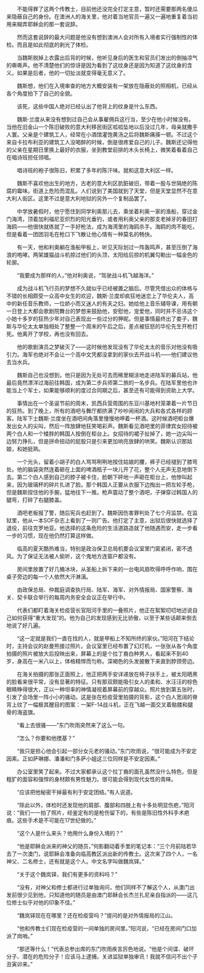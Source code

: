 　　不能得罪了这两个传教士，目前他还没完全打定主意，暂时还需要那两名傻瓜来隐蔽自己的身份。在澳洲人的海关里，他对着当地官员一遍又一遍地重复着当初用来糊弄耶稣会的那一套说辞。

　　然而这套说辞的最大问题是他没有想到澳洲人会对所有入境者实行强制性的体检。而且是如此彻底的剥光了体检。

　　当魏斯脱掉上衣露出后背的时候，他听见身后的医生和官员们发出的倒抽凉气的嘶嘶声。他不清楚他们的惊讶是因为看到了这纹身还是因为知道了这纹身的含义。如果是后者，他的一切扯淡就变得毫无意义了。

　　魏斯想，他们在入境审查的地方大概安装有一架放在隐蔽处的照相机，已经从各个角度拍下了自己的全貌。

　　该死，这些中国人绝对已经认出了他背上的纹身是什么东西。

　　魏斯·兰度从来没有想到过自己会从事雇佣兵这行当，至少在他小时候没有。当他在旧金山一个陈旧破败的意大利移民街区呱呱坠地以后没过几年，母亲就撒手人寰。父亲是个建筑工人，经常在小酒馆灌饱黄汤之后将魏斯痛揍一顿。不过这个来自卡拉布利亚的建筑工人没喝醉的时候，倒是很疼爱自己的儿子。魏斯还记得他的父亲在星期日里换上最好的衣服，坐到教堂前排的木头长椅上，微笑着看着自己在唱诗班担任领唱。

　　唱诗班的袍子很陈旧，积累了多年的陈汗味。就和这意大利区一样。

　　魏斯不喜欢他出生的地方，古老的意大利区肮脏破旧，带着一股与世隔绝的陈腐的霉味。街道上危险而混乱。人们说到了美国就到了天堂，但是天堂显然不在意大利人街区。这里不过是意大利地狱的另外一个复制品罢了。

　　中学放暑假时，他宁愿住到同学利奥那儿去，乘坐着利奥一家的渔船，穿过金门海湾，顶着加利福尼亚炽烈的阳光垂钓，或者用利奥父亲的那支老掉牙的春田打海鸥——他很快就练就了一手好枪法，成为海湾里的海鸥杀手。海鸥的肉不能吃，但是看着一团团羽毛在枪口下飞散让他心情有一种莫名的畅快。

　　有一天，他和利奥躺在渔船甲板上，听见天际划过一阵轰鸣声，甚至压倒了海浪的咆哮。两架雄猫战斗机掠过他们的头顶，太阳给后掠的机翼勾勒出一幅金色的轮廓。

　　“我要成为那样的人，”他对利奥说，“驾驶战斗机飞越海洋。”

　　成为战斗机飞行员的梦想不久就似乎已经被置之脑后。尽管凭借出众的体格与不错的长相颇受一众高中女生的欢迎，魏斯·兰度却疯狂地迷恋上了华伦夫人，高中的新任音乐教师，一位娇小而又迷人的有夫之妇。她给他上音乐辅导课，用有朝一日登上大都会歌剧院舞台的梦想来鼓励他，安慰他，宠爱他，同时并不忌讳这个小她十多岁的狂热少年对自己表现出一些过分的狎昵。但是事情最终出了娄子，魏斯与华伦太太单独相处了整整一个周末的午后之后，差点被狂怒的华伦先生开枪打死。他离开了学校，再也没有回去。

　　他的歌剧演员之梦破灭了——这时候他发现没有了华伦太太的音乐对他没有吸引力。海军也绝对不会让一个高中文凭都没拿到的家伙去开战斗机——他们建议他去当水兵。

　　魏斯自己也没想到，他只是因为无处可去而稀里糊涂地走进陆军的募兵站，他最后竟然漂洋过海前往韩国，成为第二步兵师第二旅的一名步兵。在陆军里他也许能当上个军士，如果能够顺利的度过合同期之后，甚至还有可能得到资助上大学。

　　事情出在一个圣诞节前的周末，凯西兵营周围的东豆川基地村笼罩着一片节日的狂热。到了晚上，所有的酒吧与舞厅都挤满了吵吵闹闹的大兵和各式各样的顾客。陆军下士魏斯·兰度坐在酒吧间角落里慢慢地呷着一杯酒。这时候酒吧柜台爆发出女人的尖叫，然后一阵放肆地狂笑喝彩声。魏斯看见酒吧里的菲律宾女招待被两个白人和一个矮胖的韩国人按倒在柜台上。女招待的裙子扯掉了，她一边尖叫一边努力挣扎，但是拼命扭动的屁股只是引来更加响亮放肆的哄笑。魏斯认识那姑娘，和她挺熟。

　　一个光头，留着小胡子的白人骂骂咧咧地按住姑娘的腰，裤子已经褪到了膝弯处。他的脑袋突然连着砸在上面的啤酒瓶子一块儿开了花，整个人无声无息地倒下去。第二个白人感到自己的脖子被卡住，脸朝下砰地一声砸在柜台上，他惨叫起来，因为玻璃杯的碎片扎进了脸。那个韩国人正要从衣服下边掏出一把左轮手枪，但是魏斯捏住他的手腕，猛地往下一推。枪声震动了整个酒吧，子弹穿过韩国人的腿弯，打碎了右腿膝盖。

　　酒吧老板报了警，随后宪兵也赶到了。魏斯因伤害罪判处了七个月监禁。在监狱里，他从一本SOF杂志上看到了一则广告。他打定了主意，出狱后很快就选择了退役，前往克罗地亚。他选择的这条危险的生活道路造就了他随遇而安，走一步看一步的习惯，现在他仍然打算这样做。

　　临高的夏天酷热难当，特别是政治保卫总局机要会议室里门窗紧闭，密不透风。为了保证无法被人偷听，这个鬼地方连窗户都没有。

　　房间里放置了好几桶冰块，从圣船上拆下来的一台电风扇吹得呼呼作响，围在桌子旁边的每一个人依然大汗淋漓。

　　由政保总局、仲裁庭调查执行局、陆军、海军、对外情报局、国家警察、海关、契卡联合举行的每周内务安全会议正在举行中。

　　代表们都盯着海关检疫营长官阳河手里的一叠照片，他正在絮絮叨叨地述说自己如何获得“重大发现”的。他为自己的发现感到无比骄傲，以至于某些话颠来倒去地说了好几遍。

　　“这一定就是我们一直在找的人，就是甲船上不知所终的家伙。”阳河在下结论时，主持会议的赵曼熊接过照片。会议室里已经布置了幻灯机，一张张从各个角度拍摄的照片被放大后投映出来，屏幕上的是个拉丁裔白种男人，看起来不到40岁，身高在一米八以上，体格精悍而匀称。深褐色的头发披散下来直到脖颈旁边。

　　在海关拍摄的那张正面照上，他正把两手安详递放在椅子扶手上，被太阳晒黑的脸看来很平常，没有显著的特征。只有那双颇能吸引女人的柔和、水汪汪的棕色眼睛睁得很大，正以一种坦率的神情凝视着屏幕前的穿越众。照片放到第五张时，引发了会场里一阵小小的骚动。这是张在检疫营里拍摄的背影，这个白人宽阔的脊背上纹了一幅极其醒目的图案：一架F-14战斗机，正在飞越一面交叉着骷髅和腿骨的海盗旗。

　　“看上去很骚——”东门吹雨突然来了这么一句。

　　“怎么？你要和他搅基？”

　　“我只是担心他会引起一部分女元老的骚动。”东门吹雨说，“很可能成为不安定因素。正如萨琳娜、潘潘和门多萨小姐这三位同样是不安定因素。”

　　办公室里笑了起来。不过大家都承认这个拉丁裔的面孔虽然没什么特色，但是粗犷的面容和强悍的身材颇有男性魅力。很可能会得到现代女性的青睐。

　　“应该把他秘密干掉最有利于安定团结。”有人说道。

　　“除此以外，体检时还发现他的肩部、腹部和四肢上有十多处明显伤疤，”阳河说：“我们一一拍了照片，经鉴定有的是枪伤留下的，有些是陈旧性外科手术疤痕。这些手术是不可能在17世纪做的。”

　　“这个人是什么来头？他用什么身份入境的？”

　　“他是耶稣会派来的神父的随员，”何影翻动着手里的笔记本：“三个月前陆若华去了一次澳门，说耶稣会准备向临高教区派出新的传教士。这次来了四个人，一名神父、二名修士，还有就是这个人。中文名字叫做魏岚铎。”

　　“关于这个魏岚铎，我们有更多的资料吗？”

　　“没有，对神父和修士都进行过单独询问，他们同样不了解这个人，从澳门出发前很少见到他，只知道他的随员是由澳门耶稣会长杰兰扎尼亲自指派的——这几位修士似乎对他的印象不佳。”

　　“魏岚铎现在在哪里？还在检疫营吗？”提问的是对外情报局的江山。

　　“他和传教士们现在检疫营的一间单独的房间里。”阳河说，“已经在房间门口加派了岗哨。”

　　“那还等什么！”代表总参出席的东门吹雨疾言厉色地说。“他是个间谍、破坏分子、潜在的危险分子！应该马上逮捕，关进监狱单独审讯！我就不信问不出个子丑寅卯来。”
